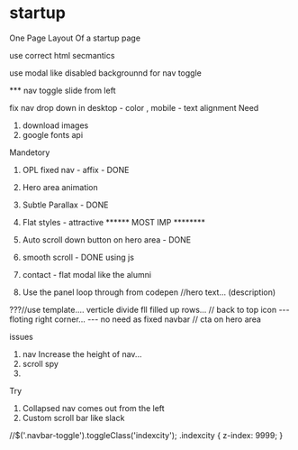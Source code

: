 # startup
One Page Layout Of a startup page

use correct html secmantics

use modal like disabled backgrounnd for nav toggle

*** nav toggle slide from left

fix nav drop down in desktop - color , mobile - text alignment
Need
1. download images
2. google fonts api

Mandetory
1. OPL fixed nav - affix  - DONE
2. Hero area animation 
3. Subtle Parallax  - DONE
4. Flat styles - attractive ****** MOST IMP ********
5. Auto scroll down button on hero area - DONE

6. smooth scroll - DONE using js
7. contact - flat modal like the alumni

8. Use the panel loop through from codepen
//hero text... (description)

???//use template.... verticle divide fll filled up rows...
// back to top icon --- floting right corner... --- no need as fixed navbar
// cta on hero area

issues
1. nav Increase the height of nav...
2. scroll spy
3.

Try
1. Collapsed nav comes out from the left
2. Custom scroll bar like slack


//$('.navbar-toggle').toggleClass('indexcity');
.indexcity {
  z-index: 9999;
}